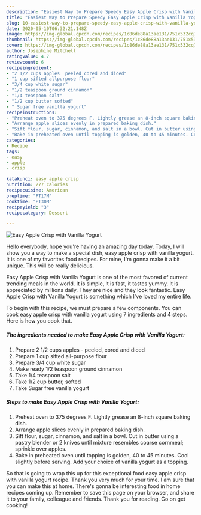 ```yaml
---
description: "Easiest Way to Prepare Speedy Easy Apple Crisp with Vanilla Yogurt"
title: "Easiest Way to Prepare Speedy Easy Apple Crisp with Vanilla Yogurt"
slug: 10-easiest-way-to-prepare-speedy-easy-apple-crisp-with-vanilla-yogurt
date: 2020-05-10T06:32:21.148Z
image: https://img-global.cpcdn.com/recipes/1c86de88a13ae131/751x532cq70/easy-apple-crisp-with-vanilla-yogurt-recipe-main-photo.jpg
thumbnail: https://img-global.cpcdn.com/recipes/1c86de88a13ae131/751x532cq70/easy-apple-crisp-with-vanilla-yogurt-recipe-main-photo.jpg
cover: https://img-global.cpcdn.com/recipes/1c86de88a13ae131/751x532cq70/easy-apple-crisp-with-vanilla-yogurt-recipe-main-photo.jpg
author: Josephine Mitchell
ratingvalue: 4.7
reviewcount: 6
recipeingredient:
- "2 1/2 cups apples  peeled cored and diced"
- "1 cup sifted allpurpose flour"
- "3/4 cup white sugar"
- "1/2 teaspoon ground cinnamon"
- "1/4 teaspoon salt"
- "1/2 cup butter softed"
- " Sugar free vanilla yogurt"
recipeinstructions:
- "Preheat oven to 375 degrees F. Lightly grease an 8-inch square baking dish."
- "Arrange apple slices evenly in prepared baking dish."
- "Sift flour, sugar, cinnamon, and salt in a bowl. Cut in butter using a pastry blender or 2 knives until mixture resembles coarse cornmeal; sprinkle over apples."
- "Bake in preheated oven until topping is golden, 40 to 45 minutes. Cool slightly before serving. Add your choice of vanilla yogurt as a topping."
categories:
- Recipe
tags:
- easy
- apple
- crisp

katakunci: easy apple crisp 
nutrition: 277 calories
recipecuisine: American
preptime: "PT17M"
cooktime: "PT30M"
recipeyield: "3"
recipecategory: Dessert

---
```



![Easy Apple Crisp with Vanilla Yogurt](https://img-global.cpcdn.com/recipes/1c86de88a13ae131/751x532cq70/easy-apple-crisp-with-vanilla-yogurt-recipe-main-photo.jpg)

Hello everybody, hope you're having an amazing day today. Today, I will show you a way to make a special dish, easy apple crisp with vanilla yogurt. It is one of my favorites food recipes. For mine, I'm gonna make it a bit unique. This will be really delicious.

Easy Apple Crisp with Vanilla Yogurt is one of the most favored of current trending meals in the world. It is simple, it is fast, it tastes yummy. It is appreciated by millions daily. They are nice and they look fantastic. Easy Apple Crisp with Vanilla Yogurt is something which I've loved my entire life.




To begin with this recipe, we must prepare a few components. You can cook easy apple crisp with vanilla yogurt using 7 ingredients and 4 steps. Here is how you cook that.

##### The ingredients needed to make Easy Apple Crisp with Vanilla Yogurt:

1. Prepare 2 1/2 cups apples - peeled, cored and diced
1. Prepare 1 cup sifted all-purpose flour
1. Prepare 3/4 cup white sugar
1. Make ready 1/2 teaspoon ground cinnamon
1. Take 1/4 teaspoon salt
1. Take 1/2 cup butter, softed
1. Take  Sugar free vanilla yogurt




##### Steps to make Easy Apple Crisp with Vanilla Yogurt:

1. Preheat oven to 375 degrees F. Lightly grease an 8-inch square baking dish.
1. Arrange apple slices evenly in prepared baking dish.
1. Sift flour, sugar, cinnamon, and salt in a bowl. Cut in butter using a pastry blender or 2 knives until mixture resembles coarse cornmeal; sprinkle over apples.
1. Bake in preheated oven until topping is golden, 40 to 45 minutes. Cool slightly before serving. Add your choice of vanilla yogurt as a topping.




So that is going to wrap this up for this exceptional food easy apple crisp with vanilla yogurt recipe. Thank you very much for your time. I am sure that you can make this at home. There's gonna be interesting food in home recipes coming up. Remember to save this page on your browser, and share it to your family, colleague and friends. Thank you for reading. Go on get cooking!

